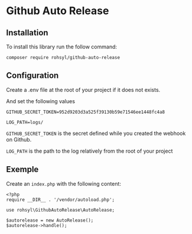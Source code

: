 # Github Auto Release

## Installation

To install this library run the follow command:

```
composer require rohsyl/github-auto-release
```

## Configuration

Create a .env file at the root of your project if it does not exists.

And set the following values
```
GITHUB_SECRET_TOKEN=952d9203d3a525f39130b59e71546ee1448fc4a8

LOG_PATH=logs/
```

`GITHUB_SECRET_TOKEN` is the secret defined while you created the webhook on Github.

`LOG_PATH` is the path to the log relatively from the root of your project

## Exemple

Create an `index.php` with the following content:

```
<?php
require __DIR__ . '/vendor/autoload.php';

use rohsyl\GithubAutoRelease\AutoRelease;

$autorelease = new AutoRelease();
$autorelease->handle();
```

